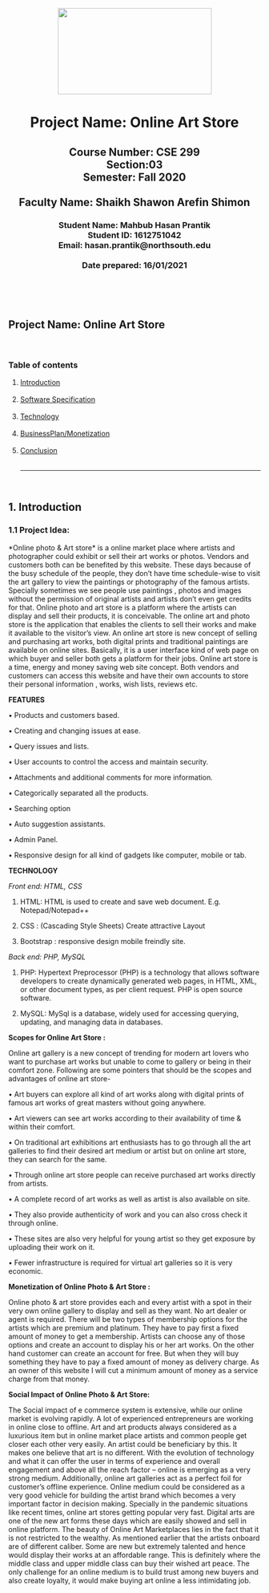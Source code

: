 <p align="center">
  <p align="center"><strong><img src="https://media.dhakatribune.com/uploads/2016/11/nsulogo.jpg" alt="" width="307" height="172" /></strong></p>
</p>                                   
<h1 align="center">Project Name: Online Art Store</h1> 
  <h2 align ="center">Course Number: CSE 299<br>
  Section:03</br>
  Semester: Fall 2020</br><br>
  Faculty Name: Shaikh Shawon Arefin Shimon</h2>
  <h3 align="center">Student Name: Mahbub Hasan Prantik<br>
  Student ID: 1612751042<br>
  Email: hasan.prantik@northsouth.edu <br><br>
  Date prepared: 16/01/2021</h3><br><br><br>










<h2> Project Name: Online Art Store </h2><br>
<h3 id="table-of-contents">Table of contents</h3>

<ol>
  <a href="#introduction"><li>Introduction</li><br></a>
  <a href="#features"><li>Software Specification</li><br></a>
  <a href="#technology"><li>Technology</li><br></a>
  <a href="#businessplan"><li>BusinessPlan/Monetization</li></a><br>
  <a href="#conclusion"><li>Conclusion</li></a><br><hr>

</ol>
<br>


<h2 id="#introduction">1. Introduction</h2>
<h3>1.1 Project Idea:</h3>
<p>*Online photo & Art store* is a online market place where artists and photographer could exhibit or sell their art works or photos. Vendors and customers both can be benefited by this website. These days because of the busy schedule of the people, they don’t have time schedule-wise to visit the art gallery to view the paintings or photography of the famous artists. Specially sometimes we see people use paintings , photos and images without the permission of original artists and artists don’t even get credits for that. Online photo and art store is a platform where the artists can display and sell their products, it is conceivable. The online art and photo store is the application that enables the clients to sell their works and make it available to the visitor’s view.
An online art store is new concept of selling and purchasing art works, both digital prints and traditional paintings are available on online sites. Basically, it is a user interface kind of web page on which buyer and seller both gets a platform for their jobs. Online art store is a time, energy and money saving web site concept. Both vendors and customers can access this website and have their own accounts to store their personal information , works, wish lists, reviews etc. </p>

 **FEATURES**
 
•	Products and customers based.

•	Creating and changing issues at ease.

•	Query issues and lists.

•	User accounts to control the access and maintain security.

•	Attachments and additional comments for more information.

•	Categorically separated all the products.

•	Searching option

•	Auto suggestion assistants.

•	Admin Panel.

•	Responsive design for all kind of gadgets like computer, mobile or tab.

**TECHNOLOGY**

*Front end: HTML, CSS*

1.	HTML: HTML is used to create and save web document. E.g. Notepad/Notepad++

2.	CSS : (Cascading Style Sheets) Create attractive Layout

3.	Bootstrap : responsive design mobile freindly site.

*Back end: PHP, MySQL*

1.	PHP: Hypertext Preprocessor (PHP) is a technology that allows software developers to create dynamically generated web pages, in HTML, XML, or other document types, as per client request. PHP is open source software.

2.   MySQL: MySql is a database, widely used for accessing querying, updating, and      managing data in databases.

**Scopes for Online Art Store :**

Online art gallery is a new concept of trending for modern art lovers who want to purchase art works but unable to come to gallery or being in their comfort zone. Following are some pointers that should be the scopes and advantages of online art store-

• Art buyers can explore all kind of art works along with digital prints of famous art works of great masters without going anywhere.

• Art viewers can see art works according to their availability of time & within their comfort.

• On traditional art exhibitions art enthusiasts has to go through all the art galleries to find their desired art medium or artist but on online art store, they can search for the same.

• Through online art store people can receive purchased art works directly from artists.

• A complete record of art works as well as artist is also available on site.

• They also provide authenticity of work and you can also cross check it through online.

• These sites are also very helpful for young artist so they get exposure by uploading their work on it.

• Fewer infrastructure is required for virtual art galleries so it is very economic. 

**Monetization of Online Photo & Art Store :**

Online photo & art store provides each and every artist with a spot in their very own online gallery to display and sell as they want. No art dealer or agent is required. There will be two types of membership options for the artists which are premium and platinum. They have to pay first a fixed amount of money to get a membership. Artists can choose any of those options and create an account to display his or her art works. On the other hand customer can create an account for free. But when they will buy something they have to pay a fixed amount of money as delivery charge. As an owner of this website I will cut a minimum amount of money as a service charge from that money. 

**Social Impact of Online Photo & Art Store:**

The Social impact of e commerce system is extensive, while our online market is evolving  rapidly.  A lot of experienced entrepreneurs are working in online close to offline. Art and art products always considered as a luxurious item but in online market place artists and common people get closer each other very easily. An artist could be beneficiary by this.  It makes one believe that art is no different. With the evolution of technology and what it can offer the user in terms of experience and overall engagement and above all the reach factor – online is emerging as a very strong medium. Additionally, online art galleries act as a perfect foil for customer’s offline experience. Online medium could be considered as a very good vehicle for building the artist brand which becomes a very important factor in decision making. Specially in the pandemic situations like recent times, online art stores getting popular very fast. Digital arts are one of the new art forms these days which are easily showed and sell in online platform. The beauty of Online Art Marketplaces lies in the fact that it is not restricted to the wealthy. As mentioned earlier that the artists onboard are of different caliber. Some are new but extremely talented and hence would display their works at an affordable range. This is definitely where the middle class and upper middle class can buy their wished art peace. The only challenge for an online medium is to build trust among new buyers and also create loyalty, it would make buying art online a less intimidating job.


